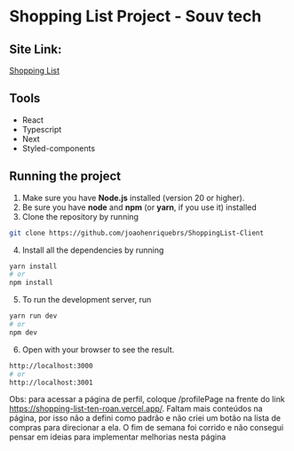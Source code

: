 # Shopping List Project - Souv tech

## Site Link:

<a href="https://shopping-list-ten-roan.vercel.app/" target="_blank">Shopping List</a>

## Tools

- React
- Typescript
- Next
- Styled-components

## Running the project

1. Make sure you have **Node.js** installed (version 20 or higher).
2. Be sure you have **node** and **npm** (or **yarn**, if you use it) installed
3. Clone the repository by running

```bash
git clone https://github.com/joaohenriquebrs/ShoppingList-Client
```

4. Install all the dependencies by running

```bash
yarn install
# or
npm install
```

5. To run the development server, run

```bash
yarn run dev
# or
npm dev
```

6. Open with your browser to see the result.

```bash
http://localhost:3000
# or
http://localhost:3001
```

Obs: para acessar a página de perfil, coloque /profilePage na frente do link https://shopping-list-ten-roan.vercel.app/. Faltam mais conteúdos na página, por isso não a defini como padrão e não criei um botão na lista de compras para direcionar a ela. O fim de semana foi corrido e não consegui pensar em ideias para implementar melhorias nesta página
